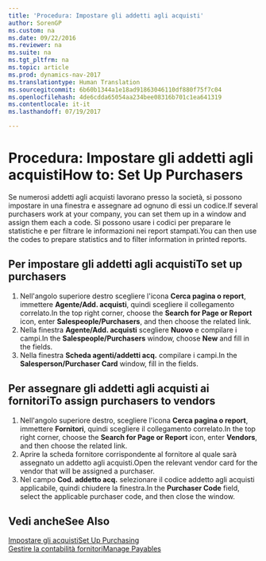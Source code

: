 ```yaml
---
title: 'Procedura: Impostare gli addetti agli acquisti'
author: SorenGP
ms.custom: na
ms.date: 09/22/2016
ms.reviewer: na
ms.suite: na
ms.tgt_pltfrm: na
ms.topic: article
ms.prod: dynamics-nav-2017
ms.translationtype: Human Translation
ms.sourcegitcommit: 6b60b1344a1e18ad91863046110df880f75f7c04
ms.openlocfilehash: 4de6cdda65054aa234bee08316b701c1ea641319
ms.contentlocale: it-it
ms.lasthandoff: 07/19/2017

---
```


# <a name="how-to-set-up-purchasers"></a><span data-ttu-id="dbd9c-102">Procedura: Impostare gli addetti agli acquisti</span><span class="sxs-lookup"><span data-stu-id="dbd9c-102">How to: Set Up Purchasers</span></span>
<span data-ttu-id="dbd9c-103">Se numerosi addetti agli acquisti lavorano presso la società, si possono impostare in una finestra e assegnare ad ognuno di essi un codice.</span><span class="sxs-lookup"><span data-stu-id="dbd9c-103">If several purchasers work at your company, you can set them up in a window and assign them each a code.</span></span> <span data-ttu-id="dbd9c-104">Si possono usare i codici per preparare le statistiche e per filtrare le informazioni nei report stampati.</span><span class="sxs-lookup"><span data-stu-id="dbd9c-104">You can then use the codes to prepare statistics and to filter information in printed reports.</span></span>

## <a name="to-set-up-purchasers"></a><span data-ttu-id="dbd9c-105">Per impostare gli addetti agli acquisti</span><span class="sxs-lookup"><span data-stu-id="dbd9c-105">To set up purchasers</span></span>
1. <span data-ttu-id="dbd9c-106">Nell'angolo superiore destro scegliere l'icona **Cerca pagina o report**, immettere **Agente/Add. acquisti**, quindi scegliere il collegamento correlato.</span><span class="sxs-lookup"><span data-stu-id="dbd9c-106">In the top right corner, choose the **Search for Page or Report** icon, enter **Salespeople/Purchasers**, and then choose the related link.</span></span>
2. <span data-ttu-id="dbd9c-107">Nella finestra **Agente/Add. acquisti** scegliere **Nuovo** e compilare i campi.</span><span class="sxs-lookup"><span data-stu-id="dbd9c-107">In the **Salespeople/Purchasers** window, choose **New** and fill in the fields.</span></span>
3. <span data-ttu-id="dbd9c-108">Nella finestra **Scheda agenti/addetti acq.** compilare i campi.</span><span class="sxs-lookup"><span data-stu-id="dbd9c-108">In the **Salesperson/Purchaser Card** window, fill in the fields.</span></span>

## <a name="to-assign-purchasers-to-vendors"></a><span data-ttu-id="dbd9c-109">Per assegnare gli addetti agli acquisti ai fornitori</span><span class="sxs-lookup"><span data-stu-id="dbd9c-109">To assign purchasers to vendors</span></span>
1. <span data-ttu-id="dbd9c-110">Nell'angolo superiore destro, scegliere l'icona **Cerca pagina o report**, immettere **Fornitori**, quindi scegliere il collegamento correlato.</span><span class="sxs-lookup"><span data-stu-id="dbd9c-110">In the top right corner, choose the **Search for Page or Report** icon, enter **Vendors**, and then choose the related link.</span></span>
2. <span data-ttu-id="dbd9c-111">Aprire la scheda fornitore corrispondente al fornitore al quale sarà assegnato un addetto agli acquisti.</span><span class="sxs-lookup"><span data-stu-id="dbd9c-111">Open the relevant vendor card for the vendor that will be assigned a purchaser.</span></span>
3. <span data-ttu-id="dbd9c-112">Nel campo **Cod. addetto acq.** selezionare il codice addetto agli acquisti applicabile, quindi chiudere la finestra.</span><span class="sxs-lookup"><span data-stu-id="dbd9c-112">In the **Purchaser Code** field, select the applicable purchaser code, and then close the window.</span></span>

## <a name="see-also"></a><span data-ttu-id="dbd9c-113">Vedi anche</span><span class="sxs-lookup"><span data-stu-id="dbd9c-113">See Also</span></span>
[<span data-ttu-id="dbd9c-114">Impostare gli acquisti</span><span class="sxs-lookup"><span data-stu-id="dbd9c-114">Set Up Purchasing</span></span>](purchasing-setup-purchasing.md)  
[<span data-ttu-id="dbd9c-115">Gestire la contabilità fornitori</span><span class="sxs-lookup"><span data-stu-id="dbd9c-115">Manage Payables</span></span>](payables-manage-payables.md)

